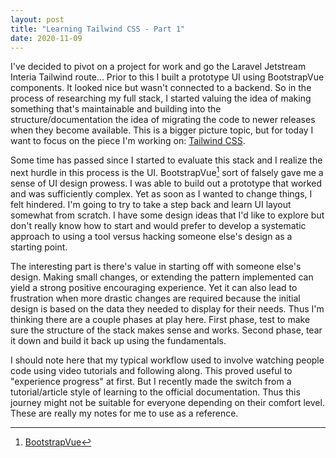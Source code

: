 ```yaml
---
layout: post
title: "Learning Tailwind CSS - Part 1"
date: 2020-11-09
---
```


I've decided to pivot on a project for work and go the Laravel Jetstream Interia Tailwind route... Prior to this I built a prototype UI using BootstrapVue components. It looked nice but wasn't connected to a backend. So in the process of researching my full stack, I started valuing the idea of making something that's maintainable and building into the structure/documentation the idea of migrating the code to newer releases when they become available. This is a bigger picture topic, but for today I want to focus on the piece I'm working on: [Tailwind CSS](https://tailwindcss.com/ "Tailwind CSS is a utility first CSS framework.").

Some time has passed since I started to evaluate this stack and I realize the next hurdle in this process is the UI. BootstrapVue[^1] sort of falsely gave me a sense of UI design prowess. I was able to build out a prototype that worked and was sufficiently complex. Yet as soon as I wanted to change things, I felt hindered. I'm going to try to take a step back and learn UI layout somewhat from scratch. I have some design ideas that I'd like to explore but don't really know how to start and would prefer to develop a systematic approach to using a tool versus hacking someone else's design as a starting point.

The interesting part is there's value in starting off with someone else's design. Making small changes, or extending the pattern implemented can yield a strong positive encouraging experience. Yet it can also lead to frustration when more drastic changes are required because the initial design is based on the data they needed to display for their needs. Thus I'm thinking there are a couple phases at play here. First phase, test to make sure the structure of the stack makes sense and works. Second phase, tear it down and build it back up using the fundamentals.

I should note here that my typical workflow used to involve watching people code using video tutorials and following along. This proved useful to "experience progress" at first. But I recently made the switch from a tutorial/article style of learning to the official documentation. Thus this journey might not be suitable for everyone depending on their comfort level. These are really my notes for me to use as a reference.

[^1]: [BootstrapVue](https://bootstrap-vue.org/ "Vue component library styles with Bootstrap CSS framework")
